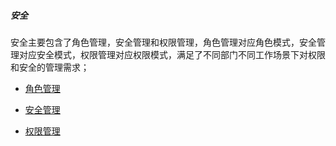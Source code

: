 ##### 安全

安全主要包含了角色管理，安全管理和权限管理，角色管理对应角色模式，安全管理对应安全模式，权限管理对应权限模式，满足了不同部门不同工作场景下对权限和安全的管理需求；

* [角色管理](/guide/project/configuration/an-quan/jiao-se-guan-li.md)

* [安全管理](/guan-li-yuan-shou-ce/qi-ye-hou-tai/an-quan-guan-li.md)

* [权限管理](/guide/project/configuration/an-quan/quan-xian-guan-li.md)



